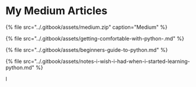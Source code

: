 # My Medium Articles

{% file src="../.gitbook/assets/medium.zip" caption="Medium" %}

{% file src="../.gitbook/assets/getting-comfortable-with-python-.md" %}

{% file src="../.gitbook/assets/beginners-guide-to-python.md" %}

{% file src="../.gitbook/assets/notes-i-wish-i-had-when-i-started-learning-python.md" %}

l
